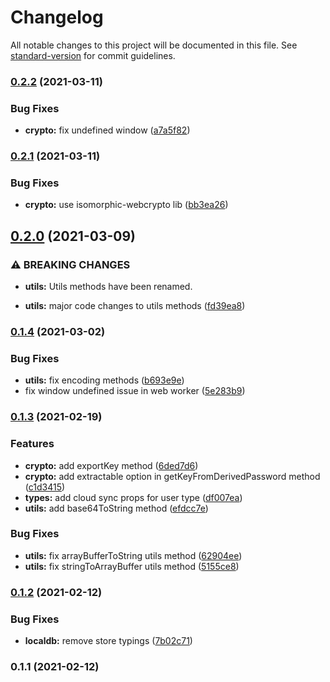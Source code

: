 # Changelog

All notable changes to this project will be documented in this file. See [standard-version](https://github.com/conventional-changelog/standard-version) for commit guidelines.

### [0.2.2](https://github.com/slater-notes/core/compare/v0.2.1...v0.2.2) (2021-03-11)


### Bug Fixes

* **crypto:** fix undefined window ([a7a5f82](https://github.com/slater-notes/core/commit/a7a5f82bbc268e6abb980352097bf31eb0bcb8a5))

### [0.2.1](https://github.com/slater-notes/core/compare/v0.2.0...v0.2.1) (2021-03-11)


### Bug Fixes

* **crypto:** use isomorphic-webcrypto lib ([bb3ea26](https://github.com/slater-notes/core/commit/bb3ea263174b974c3177139bd341267eda077724))

## [0.2.0](https://github.com/slater-notes/core/compare/v0.1.4...v0.2.0) (2021-03-09)


### ⚠ BREAKING CHANGES

* **utils:** Utils methods have been renamed.

* **utils:** major code changes to utils methods ([fd39ea8](https://github.com/slater-notes/core/commit/fd39ea8e19d855c5d9c98c5eab462cae5ca89e0a))

### [0.1.4](https://github.com/slater-notes/core/compare/v0.1.3...v0.1.4) (2021-03-02)


### Bug Fixes

* **utils:** fix encoding methods ([b693e9e](https://github.com/slater-notes/core/commit/b693e9e51557f0a9a89f846c48d56e414f151850))
* fix window undefined issue in web worker ([5e283b9](https://github.com/slater-notes/core/commit/5e283b9c53cf04bf45c4189872da641c24177493))

### [0.1.3](https://github.com/slater-notes/core/compare/v0.1.2...v0.1.3) (2021-02-19)


### Features

* **crypto:** add exportKey method ([6ded7d6](https://github.com/slater-notes/core/commit/6ded7d671089e196651ce788ef665851e1995659))
* **crypto:** add extractable option in getKeyFromDerivedPassword method ([c1d3415](https://github.com/slater-notes/core/commit/c1d3415a60edf6cb73477d5dd8a389635a4a5131))
* **types:** add cloud sync props for user type ([df007ea](https://github.com/slater-notes/core/commit/df007ea104af95123e167242adc27217447e1646))
* **utils:** add base64ToString method ([efdcc7e](https://github.com/slater-notes/core/commit/efdcc7eace089e94eb87f72692d4fe3f4dba82fb))


### Bug Fixes

* **utils:** fix arrayBufferToString utils method ([62904ee](https://github.com/slater-notes/core/commit/62904ee60d9b4e7a41274882d800b349b7512ee8))
* **utils:** fix stringToArrayBuffer utils method ([5155ce8](https://github.com/slater-notes/core/commit/5155ce8d02533d435fb2a6b1d7d1a98b59b99af4))

### [0.1.2](https://github.com/slater-notes/core/compare/v0.1.1...v0.1.2) (2021-02-12)


### Bug Fixes

* **localdb:** remove store typings ([7b02c71](https://github.com/slater-notes/core/commit/7b02c718dcd15288108d9cc80f22744fc5de3113))

### 0.1.1 (2021-02-12)
